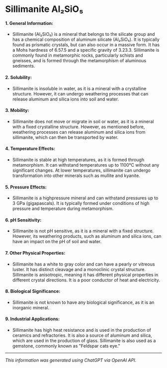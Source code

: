 # Sillimanite Al₂SiO₅
#### 1. General Information:
* Sillimanite (Al₂SiO₅) is a mineral that belongs to the silicate group and has a chemical composition of aluminum silicate (Al₂SiO₅). It is typically found as prismatic crystals, but can also occur in a massive form. It has a Mohs hardness of 6.57.5 and a specific gravity of 3.23.3. Sillimanite is commonly found in metamorphic rocks, particularly schists and gneisses, and is formed through the metamorphism of aluminous sediments.
#### 2. Solubility:
* Sillimanite is insoluble in water, as it is a mineral with a crystalline structure. However, it can undergo weathering processes that can release aluminum and silica ions into soil and water.
#### 3. Mobility:
* Sillimanite does not move or migrate in soil or water, as it is a mineral with a fixed crystalline structure. However, as mentioned before, weathering processes can release aluminum and silica ions from sillimanite, which can then be transported by water.
#### 4. Temperature Effects:
* Sillimanite is stable at high temperatures, as it is formed through metamorphism. It can withstand temperatures up to 1100°C without any significant changes. At lower temperatures, sillimanite can undergo transformation into other minerals such as mullite and kyanite.
#### 5. Pressure Effects:
* Sillimanite is a highpressure mineral and can withstand pressures up to 3 GPa (gigapascals). It is typically formed under conditions of high pressure and temperature during metamorphism.
#### 6. pH Sensitivity:
* Sillimanite is not pH sensitive, as it is a mineral with a fixed structure. However, its weathering products, such as aluminum and silica ions, can have an impact on the pH of soil and water.
#### 7. Other Physical Properties:
* Sillimanite has a white to gray color and can have a pearly or vitreous luster. It has distinct cleavage and a monoclinic crystal structure. Sillimanite is anisotropic, meaning it has different physical properties in different crystal directions. It is a poor conductor of heat and electricity.
#### 8. Biological Significance:
* Sillimanite is not known to have any biological significance, as it is an inorganic mineral.
#### 9. Industrial Applications:
* Sillimanite has high heat resistance and is used in the production of ceramics and refractories. It is also a source of aluminum and silica, which are used in the production of glass. Sillimanite is also used as a gemstone, commonly known as "Feldspar cats eye."
______________________________________________________________
*This information was generated using ChatGPT via OpenAI API.*